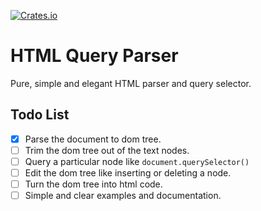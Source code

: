 [![Crates.io](https://img.shields.io/crates/v/html_query_parser)](https://crates.io/crates/html_query_parser)

# HTML Query Parser

Pure, simple and elegant HTML parser and query selector.

## Todo List

- [x] Parse the document to dom tree.
- [ ] Trim the dom tree out of the text nodes.
- [ ] Query a particular node like `document.querySelector()`
- [ ] Edit the dom tree like inserting or deleting a node.
- [ ] Turn the dom tree into html code.
- [ ] Simple and clear examples and documentation.